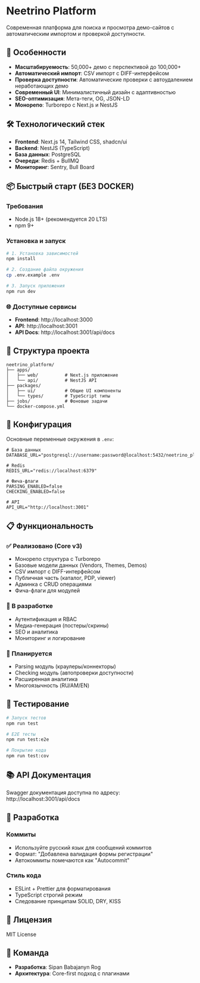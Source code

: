 # Neetrino Platform

Современная платформа для поиска и просмотра демо-сайтов с автоматическим импортом и проверкой доступности.

## 🚀 Особенности

- **Масштабируемость**: 50,000+ демо с перспективой до 100,000+
- **Автоматический импорт**: CSV импорт с DIFF-интерфейсом
- **Проверка доступности**: Автоматические проверки с автоудалением неработающих демо
- **Современный UI**: Минималистичный дизайн с адаптивностью
- **SEO-оптимизация**: Мета-теги, OG, JSON-LD
- **Монорепо**: Turborepo с Next.js и NestJS

## 🛠 Технологический стек

- **Frontend**: Next.js 14, Tailwind CSS, shadcn/ui
- **Backend**: NestJS (TypeScript)
- **База данных**: PostgreSQL
- **Очереди**: Redis + BullMQ
- **Мониторинг**: Sentry, Bull Board

## 📦 Быстрый старт (БЕЗ DOCKER)

### Требования
- Node.js 18+ (рекомендуется 20 LTS)
- npm 9+

### Установка и запуск

```bash
# 1. Установка зависимостей
npm install

# 2. Создание файла окружения
cp .env.example .env

# 3. Запуск приложения
npm run dev
```

### 🌐 Доступные сервисы

- **Frontend**: http://localhost:3000
- **API**: http://localhost:3001
- **API Docs**: http://localhost:3001/api/docs

## 📁 Структура проекта

```
neetrino_platform/
├── apps/
│   ├── web/          # Next.js приложение
│   └── api/          # NestJS API
├── packages/
│   ├── ui/           # Общие UI компоненты
│   └── types/        # TypeScript типы
├── jobs/             # Фоновые задачи
└── docker-compose.yml
```

## 🔧 Конфигурация

Основные переменные окружения в `.env`:

```env
# База данных
DATABASE_URL="postgresql://username:password@localhost:5432/neetrino_platform"

# Redis
REDIS_URL="redis://localhost:6379"

# Фича-флаги
PARSING_ENABLED=false
CHECKING_ENABLED=false

# API
API_URL="http://localhost:3001"
```

## 📋 Функциональность

### ✅ Реализовано (Core v3)
- Монорепо структура с Turborepo
- Базовые модели данных (Vendors, Themes, Demos)
- CSV импорт с DIFF-интерфейсом
- Публичная часть (каталог, PDP, viewer)
- Админка с CRUD операциями
- Фича-флаги для модулей

### 🚧 В разработке
- Аутентификация и RBAC
- Медиа-генерация (постеры/скрины)
- SEO и аналитика
- Мониторинг и логирование

### 📅 Планируется
- Parsing модуль (краулеры/коннекторы)
- Checking модуль (автопроверки доступности)
- Расширенная аналитика
- Многоязычность (RU/AM/EN)

## 🧪 Тестирование

```bash
# Запуск тестов
npm run test

# E2E тесты
npm run test:e2e

# Покрытие кода
npm run test:cov
```

## 📚 API Документация

Swagger документация доступна по адресу: http://localhost:3001/api/docs

## 🤝 Разработка

### Коммиты
- Используйте русский язык для сообщений коммитов
- Формат: "Добавлена валидация формы регистрации"
- Автокоммиты помечаются как "Autocommit"

### Стиль кода
- ESLint + Prettier для форматирования
- TypeScript строгий режим
- Следование принципам SOLID, DRY, KISS

## 📄 Лицензия

MIT License

## 👥 Команда

- **Разработка**: Sipan Babajanyn Rog
- **Архитектура**: Core-first подход с плагинами
